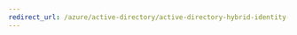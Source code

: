 ```yaml
---
redirect_url: /azure/active-directory/active-directory-hybrid-identity-design-considerations-data-protection-strategy
---
```

